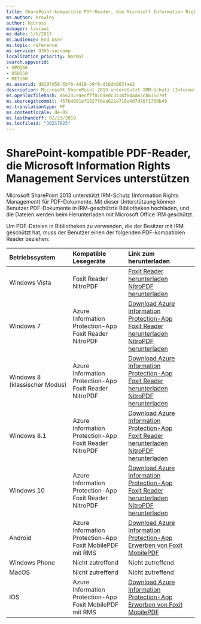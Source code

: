 ```yaml
---
title: SharePoint-kompatible PDF-Reader, die Microsoft Information Rights Management Services unterstützen
ms.author: krowley
author: kccross
manager: laurawi
ms.date: 1/5/2017
ms.audience: End User
ms.topic: reference
ms.service: O365-seccomp
localization_priority: Normal
search.appverid:
- SPO160
- OSU150
- MET150
ms.assetid: dd197d58-5bf6-4d18-b9f8-d16db603fae2
description: Microsoft SharePoint 2013 unterstützt IRM-Schutz (Information Rights Management) für PDF-Dokumente. Mit dieser Unterstützung können Benutzer PDF-Dokumente in IRM-geschützte Bibliotheken hochladen, und die Dateien werden beim Herunterladen mit Microsoft Office IRM geschützt.
ms.openlocfilehash: 46623274ecfff01ddedc3518f84aa83cb615279f
ms.sourcegitcommit: f57b4001ef1327f0ea622e716a4d7d78f1769b49
ms.translationtype: MT
ms.contentlocale: de-DE
ms.lasthandoff: 02/23/2019
ms.locfileid: "30217825"
---
```

# <a name="sharepoint-compatible-pdf-readers-that-support-microsoft-information-rights-management-services"></a>SharePoint-kompatible PDF-Reader, die Microsoft Information Rights Management Services unterstützen

Microsoft SharePoint 2013 unterstützt IRM-Schutz (Information Rights Management) für PDF-Dokumente. Mit dieser Unterstützung können Benutzer PDF-Dokumente in IRM-geschützte Bibliotheken hochladen, und die Dateien werden beim Herunterladen mit Microsoft Office IRM geschützt.
  
Um PDF-Dateien in Bibliotheken zu verwenden, die der Besitzer mit IRM geschützt hat, muss der Benutzer einen der folgenden PDF-kompatiblen Reader beziehen:
  
|**Betriebssystem**|**Kompatible Lesegeräte**|**Link zum herunterladen**|
|:-----|:-----|:-----|
|Windows Vista  <br/> |Foxit Reader  <br/> NitroPDF  <br/> |[Foxit Reader herunterladen](https://go.microsoft.com/fwlink/?linkid=253210) <br/> [NitroPDF herunterladen](https://www.gonitro.com/pdf-reader) <br/> |
|Windows 7  <br/> |Azure Information Protection-App  <br/> Foxit Reader  <br/> NitroPDF  <br/> |[Download Azure Information Protection-App](https://go.microsoft.com/fwlink/?linkid=837797) <br/> [Foxit Reader herunterladen](https://go.microsoft.com/fwlink/?linkid=253210) <br/> [NitroPDF herunterladen](https://www.gonitro.com/pdf-reader) <br/> |
|Windows 8 (klassischer Modus)  <br/> |Azure Information Protection-App  <br/> Foxit Reader  <br/> NitroPDF  <br/> |[Download Azure Information Protection-App](https://go.microsoft.com/fwlink/?linkid=837797) <br/> [Foxit Reader herunterladen](https://go.microsoft.com/fwlink/?linkid=253210) <br/> [NitroPDF herunterladen](https://www.gonitro.com/pdf-reader) <br/> |
|Windows 8.1  <br/> |Azure Information Protection-App  <br/> Foxit Reader  <br/> NitroPDF  <br/> |[Download Azure Information Protection-App](https://go.microsoft.com/fwlink/?linkid=837797) <br/> [Foxit Reader herunterladen](https://go.microsoft.com/fwlink/?linkid=253210) <br/> [NitroPDF herunterladen](https://www.gonitro.com/pdf-reader) <br/> |
|Windows 10  <br/> |Azure Information Protection-App  <br/> Foxit Reader  <br/> NitroPDF  <br/> |[Download Azure Information Protection-App](https://go.microsoft.com/fwlink/?linkid=837797) <br/> [Foxit Reader herunterladen](https://go.microsoft.com/fwlink/?linkid=253210) <br/> [NitroPDF herunterladen](https://www.gonitro.com/pdf-reader) <br/> |
|Android  <br/> |Azure Information Protection-App  <br/> Foxit MobilePDF mit RMS  <br/> |[Download Azure Information Protection-App](https://go.microsoft.com/fwlink/?linkid=836827) <br/> [Erwerben von Foxit MobilePDF](https://play.google.com/store/apps/details?id=com.foxit.mobile.pdf.rms) <br/> |
|Windows Phone  <br/> |Nicht zutreffend  <br/> |Nicht zutreffend  <br/> |
|MacOS  <br/> |Nicht zutreffend  <br/> |Nicht zutreffend  <br/> |
|IOS  <br/> |Azure Information Protection-App  <br/> Foxit MobilePDF mit RMS  <br/> |[Download Azure Information Protection-App](https://go.microsoft.com/fwlink/?linkid=836828) <br/> [Erwerben von Foxit MobilePDF](https://play.google.com/store/apps/details?id=com.foxit.mobile.pdf.rms) <br/> |
   


